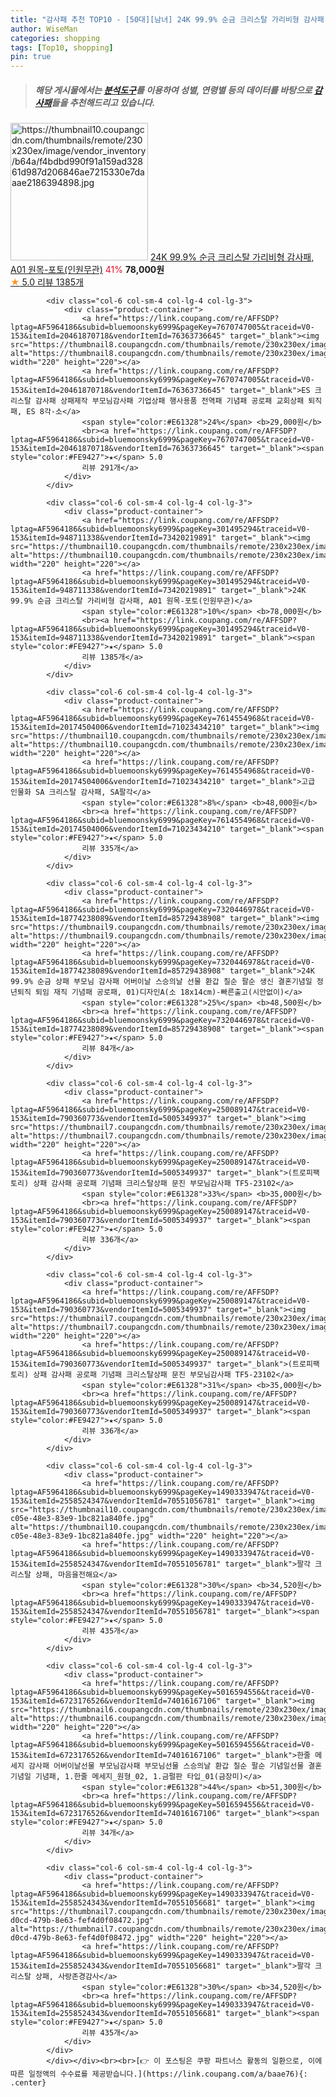 ```yaml
---
title: "감사패 추천 TOP10 - [50대][남녀] 24K 99.9% 순금 크리스탈 가리비형 감사패, A01 원목-포토(인원무관)"
author: WiseMan
categories: shopping
tags: [Top10, shopping]
pin: true
---
```


> ##### 해당 게시물에서는 [**분석도구**](https://itemscout.io/)를 이용하여 **성별**, **연령별** 등의 데이터를 바탕으로 [**감사패**](https://link.coupang.com/a/baae76)들을 추천해드리고 있습니다.
<div class="container"><div class="row">
            <div class="col-6 col-sm-4 col-lg-4 col-lg-3">
                <div class="product-container">
                    <a href="https://link.coupang.com/re/AFFSDP?lptag=AF5964186&subid=bluemoonsky6999&pageKey=301495294&traceid=V0-153&itemId=948711338&vendorItemId=73420219891" target="_blank"><img src="https://thumbnail10.coupangcdn.com/thumbnails/remote/230x230ex/image/vendor_inventory/b64a/f4bdbd990f91a159ad32861d987d206846ae7215330e7daaae2186394898.jpg" alt="https://thumbnail10.coupangcdn.com/thumbnails/remote/230x230ex/image/vendor_inventory/b64a/f4bdbd990f91a159ad32861d987d206846ae7215330e7daaae2186394898.jpg" width="220" height="220"></a>
                    <a href="https://link.coupang.com/re/AFFSDP?lptag=AF5964186&subid=bluemoonsky6999&pageKey=301495294&traceid=V0-153&itemId=948711338&vendorItemId=73420219891" target="_blank">24K 99.9% 순금 크리스탈 가리비형 감사패, A01 원목-포토(인원무관)</a>
                    <span style="color:#E61328">41%</span> <b>78,000원</b>
                    <br><a href="https://link.coupang.com/re/AFFSDP?lptag=AF5964186&subid=bluemoonsky6999&pageKey=301495294&traceid=V0-153&itemId=948711338&vendorItemId=73420219891" target="_blank"><span style="color:#FE9427">★</span> 5.0
                    리뷰 1385개</a>
                </div>
            </div>
            
            <div class="col-6 col-sm-4 col-lg-4 col-lg-3">
                <div class="product-container">
                    <a href="https://link.coupang.com/re/AFFSDP?lptag=AF5964186&subid=bluemoonsky6999&pageKey=7670747005&traceid=V0-153&itemId=20461870718&vendorItemId=76363736645" target="_blank"><img src="https://thumbnail8.coupangcdn.com/thumbnails/remote/230x230ex/image/vendor_inventory/631f/ce79470089ea107f4ee9644ff36689095bdfbce88ec4d389589349211d2e.jpg" alt="https://thumbnail8.coupangcdn.com/thumbnails/remote/230x230ex/image/vendor_inventory/631f/ce79470089ea107f4ee9644ff36689095bdfbce88ec4d389589349211d2e.jpg" width="220" height="220"></a>
                    <a href="https://link.coupang.com/re/AFFSDP?lptag=AF5964186&subid=bluemoonsky6999&pageKey=7670747005&traceid=V0-153&itemId=20461870718&vendorItemId=76363736645" target="_blank">ES 크리스탈 감사패 상패제작 부모님감사패 기업상패 행사용품 전역패 기념패 공로패 교회상패 퇴직패, ES 8각-소</a>
                    <span style="color:#E61328">24%</span> <b>29,000원</b>
                    <br><a href="https://link.coupang.com/re/AFFSDP?lptag=AF5964186&subid=bluemoonsky6999&pageKey=7670747005&traceid=V0-153&itemId=20461870718&vendorItemId=76363736645" target="_blank"><span style="color:#FE9427">★</span> 5.0
                    리뷰 291개</a>
                </div>
            </div>
            
            <div class="col-6 col-sm-4 col-lg-4 col-lg-3">
                <div class="product-container">
                    <a href="https://link.coupang.com/re/AFFSDP?lptag=AF5964186&subid=bluemoonsky6999&pageKey=301495294&traceid=V0-153&itemId=948711338&vendorItemId=73420219891" target="_blank"><img src="https://thumbnail10.coupangcdn.com/thumbnails/remote/230x230ex/image/vendor_inventory/b64a/f4bdbd990f91a159ad32861d987d206846ae7215330e7daaae2186394898.jpg" alt="https://thumbnail10.coupangcdn.com/thumbnails/remote/230x230ex/image/vendor_inventory/b64a/f4bdbd990f91a159ad32861d987d206846ae7215330e7daaae2186394898.jpg" width="220" height="220"></a>
                    <a href="https://link.coupang.com/re/AFFSDP?lptag=AF5964186&subid=bluemoonsky6999&pageKey=301495294&traceid=V0-153&itemId=948711338&vendorItemId=73420219891" target="_blank">24K 99.9% 순금 크리스탈 가리비형 감사패, A01 원목-포토(인원무관)</a>
                    <span style="color:#E61328">10%</span> <b>78,000원</b>
                    <br><a href="https://link.coupang.com/re/AFFSDP?lptag=AF5964186&subid=bluemoonsky6999&pageKey=301495294&traceid=V0-153&itemId=948711338&vendorItemId=73420219891" target="_blank"><span style="color:#FE9427">★</span> 5.0
                    리뷰 1385개</a>
                </div>
            </div>
            
            <div class="col-6 col-sm-4 col-lg-4 col-lg-3">
                <div class="product-container">
                    <a href="https://link.coupang.com/re/AFFSDP?lptag=AF5964186&subid=bluemoonsky6999&pageKey=7614554968&traceid=V0-153&itemId=20174504006&vendorItemId=71023434210" target="_blank"><img src="https://thumbnail10.coupangcdn.com/thumbnails/remote/230x230ex/image/vendor_inventory/7439/a207377a9d4c33204f078dbc5629ab294d16b8d9c8eb779bb78842fae726.jpg" alt="https://thumbnail10.coupangcdn.com/thumbnails/remote/230x230ex/image/vendor_inventory/7439/a207377a9d4c33204f078dbc5629ab294d16b8d9c8eb779bb78842fae726.jpg" width="220" height="220"></a>
                    <a href="https://link.coupang.com/re/AFFSDP?lptag=AF5964186&subid=bluemoonsky6999&pageKey=7614554968&traceid=V0-153&itemId=20174504006&vendorItemId=71023434210" target="_blank">고급 인물화 SA 크리스탈 감사패, SA팔각</a>
                    <span style="color:#E61328">8%</span> <b>48,000원</b>
                    <br><a href="https://link.coupang.com/re/AFFSDP?lptag=AF5964186&subid=bluemoonsky6999&pageKey=7614554968&traceid=V0-153&itemId=20174504006&vendorItemId=71023434210" target="_blank"><span style="color:#FE9427">★</span> 5.0
                    리뷰 335개</a>
                </div>
            </div>
            
            <div class="col-6 col-sm-4 col-lg-4 col-lg-3">
                <div class="product-container">
                    <a href="https://link.coupang.com/re/AFFSDP?lptag=AF5964186&subid=bluemoonsky6999&pageKey=7320446978&traceid=V0-153&itemId=18774238089&vendorItemId=85729438908" target="_blank"><img src="https://thumbnail9.coupangcdn.com/thumbnails/remote/230x230ex/image/vendor_inventory/59ba/b82faf4f8c1d65dbc8f4bda7258d56cca02375989ca5945b35101e1be69b.jpg" alt="https://thumbnail9.coupangcdn.com/thumbnails/remote/230x230ex/image/vendor_inventory/59ba/b82faf4f8c1d65dbc8f4bda7258d56cca02375989ca5945b35101e1be69b.jpg" width="220" height="220"></a>
                    <a href="https://link.coupang.com/re/AFFSDP?lptag=AF5964186&subid=bluemoonsky6999&pageKey=7320446978&traceid=V0-153&itemId=18774238089&vendorItemId=85729438908" target="_blank">24K 99.9% 순금 상패 부모님 감사패 어버이날 스승의날 선물 환갑 칠순 팔순 생신 결혼기념일 정년퇴직 퇴임 재직 기념패 공로패, 01)디자인A(소 18x14cm)-빠른출고(시안없이)</a>
                    <span style="color:#E61328">25%</span> <b>48,500원</b>
                    <br><a href="https://link.coupang.com/re/AFFSDP?lptag=AF5964186&subid=bluemoonsky6999&pageKey=7320446978&traceid=V0-153&itemId=18774238089&vendorItemId=85729438908" target="_blank"><span style="color:#FE9427">★</span> 5.0
                    리뷰 84개</a>
                </div>
            </div>
            
            <div class="col-6 col-sm-4 col-lg-4 col-lg-3">
                <div class="product-container">
                    <a href="https://link.coupang.com/re/AFFSDP?lptag=AF5964186&subid=bluemoonsky6999&pageKey=250089147&traceid=V0-153&itemId=790360773&vendorItemId=5005349937" target="_blank"><img src="https://thumbnail7.coupangcdn.com/thumbnails/remote/230x230ex/image/vendor_inventory/1267/b47beb1f30adcc7a1f3e0c13d4c9cdf5fcda5a8dcf40a18d77a00fd11e6f.jpg" alt="https://thumbnail7.coupangcdn.com/thumbnails/remote/230x230ex/image/vendor_inventory/1267/b47beb1f30adcc7a1f3e0c13d4c9cdf5fcda5a8dcf40a18d77a00fd11e6f.jpg" width="220" height="220"></a>
                    <a href="https://link.coupang.com/re/AFFSDP?lptag=AF5964186&subid=bluemoonsky6999&pageKey=250089147&traceid=V0-153&itemId=790360773&vendorItemId=5005349937" target="_blank">(트로피팩토리) 상패 감사패 공로패 기념패 크리스탈상패 문진 부모님감사패 TF5-23102</a>
                    <span style="color:#E61328">33%</span> <b>35,000원</b>
                    <br><a href="https://link.coupang.com/re/AFFSDP?lptag=AF5964186&subid=bluemoonsky6999&pageKey=250089147&traceid=V0-153&itemId=790360773&vendorItemId=5005349937" target="_blank"><span style="color:#FE9427">★</span> 5.0
                    리뷰 336개</a>
                </div>
            </div>
            
            <div class="col-6 col-sm-4 col-lg-4 col-lg-3">
                <div class="product-container">
                    <a href="https://link.coupang.com/re/AFFSDP?lptag=AF5964186&subid=bluemoonsky6999&pageKey=250089147&traceid=V0-153&itemId=790360773&vendorItemId=5005349937" target="_blank"><img src="https://thumbnail7.coupangcdn.com/thumbnails/remote/230x230ex/image/vendor_inventory/1267/b47beb1f30adcc7a1f3e0c13d4c9cdf5fcda5a8dcf40a18d77a00fd11e6f.jpg" alt="https://thumbnail7.coupangcdn.com/thumbnails/remote/230x230ex/image/vendor_inventory/1267/b47beb1f30adcc7a1f3e0c13d4c9cdf5fcda5a8dcf40a18d77a00fd11e6f.jpg" width="220" height="220"></a>
                    <a href="https://link.coupang.com/re/AFFSDP?lptag=AF5964186&subid=bluemoonsky6999&pageKey=250089147&traceid=V0-153&itemId=790360773&vendorItemId=5005349937" target="_blank">(트로피팩토리) 상패 감사패 공로패 기념패 크리스탈상패 문진 부모님감사패 TF5-23102</a>
                    <span style="color:#E61328">31%</span> <b>35,000원</b>
                    <br><a href="https://link.coupang.com/re/AFFSDP?lptag=AF5964186&subid=bluemoonsky6999&pageKey=250089147&traceid=V0-153&itemId=790360773&vendorItemId=5005349937" target="_blank"><span style="color:#FE9427">★</span> 5.0
                    리뷰 336개</a>
                </div>
            </div>
            
            <div class="col-6 col-sm-4 col-lg-4 col-lg-3">
                <div class="product-container">
                    <a href="https://link.coupang.com/re/AFFSDP?lptag=AF5964186&subid=bluemoonsky6999&pageKey=1490333947&traceid=V0-153&itemId=2558524347&vendorItemId=70551056781" target="_blank"><img src="https://thumbnail10.coupangcdn.com/thumbnails/remote/230x230ex/image/retail/images/2020/04/16/19/5/0eb8719c-c05e-48e3-83e9-1bc821a840fe.jpg" alt="https://thumbnail10.coupangcdn.com/thumbnails/remote/230x230ex/image/retail/images/2020/04/16/19/5/0eb8719c-c05e-48e3-83e9-1bc821a840fe.jpg" width="220" height="220"></a>
                    <a href="https://link.coupang.com/re/AFFSDP?lptag=AF5964186&subid=bluemoonsky6999&pageKey=1490333947&traceid=V0-153&itemId=2558524347&vendorItemId=70551056781" target="_blank">팔각 크리스탈 상패, 마음을전해요</a>
                    <span style="color:#E61328">30%</span> <b>34,520원</b>
                    <br><a href="https://link.coupang.com/re/AFFSDP?lptag=AF5964186&subid=bluemoonsky6999&pageKey=1490333947&traceid=V0-153&itemId=2558524347&vendorItemId=70551056781" target="_blank"><span style="color:#FE9427">★</span> 5.0
                    리뷰 435개</a>
                </div>
            </div>
            
            <div class="col-6 col-sm-4 col-lg-4 col-lg-3">
                <div class="product-container">
                    <a href="https://link.coupang.com/re/AFFSDP?lptag=AF5964186&subid=bluemoonsky6999&pageKey=5016594556&traceid=V0-153&itemId=6723176526&vendorItemId=74016167106" target="_blank"><img src="https://thumbnail6.coupangcdn.com/thumbnails/remote/230x230ex/image/vendor_inventory/5c28/ebeb7a3c1dcd6e2dc99ac9739a29448c719f117322b77462d6a55e502306.jpg" alt="https://thumbnail6.coupangcdn.com/thumbnails/remote/230x230ex/image/vendor_inventory/5c28/ebeb7a3c1dcd6e2dc99ac9739a29448c719f117322b77462d6a55e502306.jpg" width="220" height="220"></a>
                    <a href="https://link.coupang.com/re/AFFSDP?lptag=AF5964186&subid=bluemoonsky6999&pageKey=5016594556&traceid=V0-153&itemId=6723176526&vendorItemId=74016167106" target="_blank">한줄 메세지 감사패 어버이날선물 부모님감사패 부모님선물 스승의날 환갑 칠순 팔순 기념일선물 결혼기념일 기념패, 1.한줄 메세지_원형_02, 1.금펄판 타입_01(금장미)</a>
                    <span style="color:#E61328">44%</span> <b>51,300원</b>
                    <br><a href="https://link.coupang.com/re/AFFSDP?lptag=AF5964186&subid=bluemoonsky6999&pageKey=5016594556&traceid=V0-153&itemId=6723176526&vendorItemId=74016167106" target="_blank"><span style="color:#FE9427">★</span> 5.0
                    리뷰 34개</a>
                </div>
            </div>
            
            <div class="col-6 col-sm-4 col-lg-4 col-lg-3">
                <div class="product-container">
                    <a href="https://link.coupang.com/re/AFFSDP?lptag=AF5964186&subid=bluemoonsky6999&pageKey=1490333947&traceid=V0-153&itemId=2558524343&vendorItemId=70551056681" target="_blank"><img src="https://thumbnail7.coupangcdn.com/thumbnails/remote/230x230ex/image/retail/images/2020/04/16/19/3/f08cd1ae-d0cd-479b-8e63-fef4d0f08472.jpg" alt="https://thumbnail7.coupangcdn.com/thumbnails/remote/230x230ex/image/retail/images/2020/04/16/19/3/f08cd1ae-d0cd-479b-8e63-fef4d0f08472.jpg" width="220" height="220"></a>
                    <a href="https://link.coupang.com/re/AFFSDP?lptag=AF5964186&subid=bluemoonsky6999&pageKey=1490333947&traceid=V0-153&itemId=2558524343&vendorItemId=70551056681" target="_blank">팔각 크리스탈 상패, 사랑존경감사</a>
                    <span style="color:#E61328">30%</span> <b>34,520원</b>
                    <br><a href="https://link.coupang.com/re/AFFSDP?lptag=AF5964186&subid=bluemoonsky6999&pageKey=1490333947&traceid=V0-153&itemId=2558524343&vendorItemId=70551056681" target="_blank"><span style="color:#FE9427">★</span> 5.0
                    리뷰 435개</a>
                </div>
            </div>
            </div></div><br><br>[👉 이 포스팅은 쿠팡 파트너스 활동의 일환으로, 이에 따른 일정액의 수수료를 제공받습니다.](https://link.coupang.com/a/baae76){: .center}